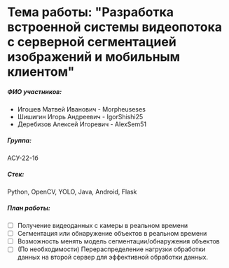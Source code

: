 # Тема работы: "Разработка встроенной системы видеопотока с серверной сегментацией изображений и мобильным клиентом"

##### **ФИО участников**:
- Игошев Матвей Иванович - Morpheuseses
- Шишигин Игорь Андреевич - IgorShishi25 
- Деребизов Алексей Игоревич - AlexSem51 

##### **Группа**: 
АСУ-22-1б 

##### **Стек**: 
Python, OpenCV, YOLO, Java, Android, Flask

##### **План работы**:
- [ ] Получение видеоданных с камеры в реальном времени
- [ ] Сегментация или обнаружение объектов в реальном времени
- [ ] Возможность менять модель сегментации/обнаружения объектов
- [ ] (По необходимости) Перераспределение нагрузки обработки данных на второй сервер для эффективной обработки данных.
